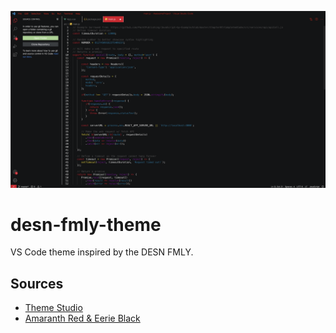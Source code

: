 ![Screenshot of DESN FMLY Theme](https://github.com/LucasSedano-ewu/desn-fmly-theme/blob/main/Screen%20Shot%202022-10-25%20at%2010.13.21%20AM.png?raw=true)

# desn-fmly-theme
VS Code theme inspired by the DESN FMLY.

## Sources
* [Theme Studio](https://themes.vscode.one)
* [Amaranth Red & Eerie Black](https://themes.vscode.one/theme/vhalvarez/NqrS0Niv)
